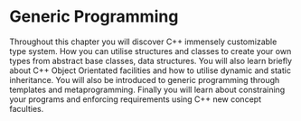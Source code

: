 # Generic Programming

Throughout this chapter you will discover C++ immensely customizable type system. How you can utilise structures and classes to create your own types from abstract base classes, data structures. You will also learn briefly about C++ Object Orientated facilities and how to utilise dynamic and static inheritance. You will also be introduced to generic programming through templates and metaprogramming. Finally you will learn about constraining your programs and enforcing requirements using C++ new concept faculties.
